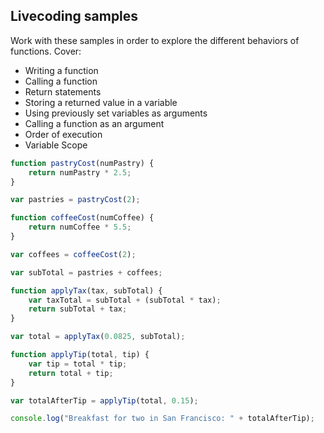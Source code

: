 ## Livecoding samples

Work with these samples in order to explore the different behaviors of functions.
Cover:
* Writing a function
* Calling a function
* Return statements
* Storing a returned value in a variable
* Using previously set variables as arguments
* Calling a function as an argument
* Order of execution
* Variable Scope

```javascript
function pastryCost(numPastry) {
    return numPastry * 2.5;
}

var pastries = pastryCost(2);

function coffeeCost(numCoffee) {
    return numCoffee * 5.5;
}

var coffees = coffeeCost(2);

var subTotal = pastries + coffees;

function applyTax(tax, subTotal) {
    var taxTotal = subTotal + (subTotal * tax);
    return subTotal + tax;
}

var total = applyTax(0.0825, subTotal);

function applyTip(total, tip) {
    var tip = total * tip;
    return total + tip;
}

var totalAfterTip = applyTip(total, 0.15);

console.log("Breakfast for two in San Francisco: " + totalAfterTip);
```
